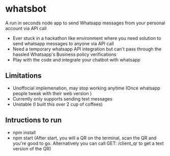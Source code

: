 # whatsbot
A run in seconds node app to send Whatsapp messages from your personal account via API call

- Ever stuck in a hackathon like environment where you need solution to send whatsapp messages to anyone via API call
- Need a temporary whatsapp API integration but can't pass through the hassled Whatsapp's Business policy verifications
- Play with the code and integrate your chatbot with whatsapp



## Limitations

- Unoffocial implemenation, may stop working anytime (Once whatsapp people tweak with their web version )
- Currently only supports sending text messages
- Unstable (I built this over 2 cup of coffees)


## Intructions to run
- npm install
- npm start  (After start, you will a QR on the terminal, scan the QR and you're good to go. Alternatively you can call GET: /client_qr to get a text version of the QR)
